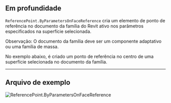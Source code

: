 ## Em profundidade
`ReferencePoint.ByParametersOnFaceReference` cria um elemento de ponto de referência no documento da família do Revit ativo nos parâmetros especificados na superfície selecionada.

Observação: O documento da família deve ser um componente adaptativo ou uma família de massa.

No exemplo abaixo, é criado um ponto de referência no centro de uma superfície selecionada no documento da família.

___
## Arquivo de exemplo

![ReferencePoint.ByParametersOnFaceReference](./Revit.Elements.ReferencePoint.ByParametersOnFaceReference_img.jpg)
